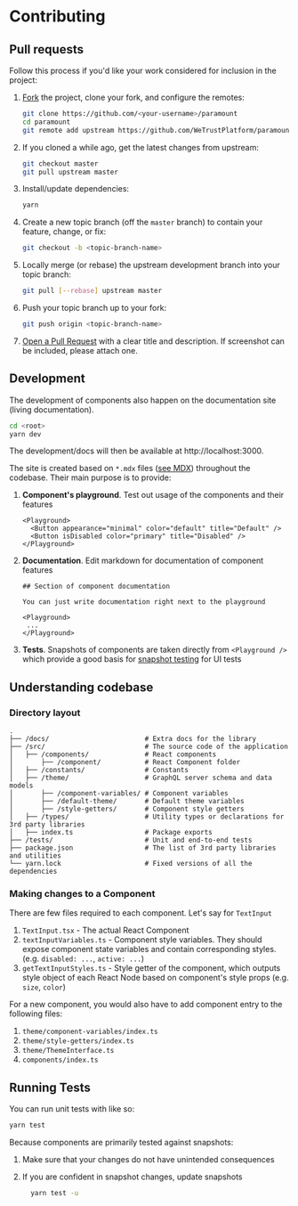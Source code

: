 # Contributing

<a name="pull-requests"></a>

## Pull requests

Follow this process if you'd like your work considered for inclusion in the project:

1. [Fork](http://help.github.com/fork-a-repo/) the project, clone your fork, and configure the remotes:

   ```bash
   git clone https://github.com/<your-username>/paramount
   cd paramount
   git remote add upstream https://github.com/WeTrustPlatform/paramount
   ```

2. If you cloned a while ago, get the latest changes from upstream:

   ```bash
   git checkout master
   git pull upstream master
   ```

3. Install/update dependencies:

   ```bash
   yarn
   ```

4. Create a new topic branch (off the `master` branch) to
   contain your feature, change, or fix:

   ```bash
   git checkout -b <topic-branch-name>
   ```

5. Locally merge (or rebase) the upstream development branch into your topic branch:

   ```bash
   git pull [--rebase] upstream master
   ```

6. Push your topic branch up to your fork:

   ```bash
   git push origin <topic-branch-name>
   ```

7. [Open a Pull Request](https://help.github.com/articles/using-pull-requests/)
   with a clear title and description. If screenshot can be included, please attach one.

<a name="development"></a>

## Development

The development of components also happen on the documentation site (living documentation).

```bash
cd <root>
yarn dev
```

The development/docs will then be available at http://localhost:3000.

The site is created based on `*.mdx` files ([see MDX](https://github.com/mdx-js/mdx)) throughout the codebase. Their main purpose is to provide:

1. **Component's playground**. Test out usage of the components and their features

   ```
   <Playground>
     <Button appearance="minimal" color="default" title="Default" />
     <Button isDisabled color="primary" title="Disabled" />
   </Playground>
   ```

2. **Documentation**. Edit markdown for documentation of component features

   ```
   ## Section of component documentation

   You can just write documentation right next to the playground

   <Playground>
    ...
   </Playground>
   ```

3. **Tests**. Snapshots of components are taken directly from `<Playground />` which provide a good basis for [snapshot testing](https://jestjs.io/docs/en/snapshot-testing) for UI tests

<a name="understanding-codebase"></a>

## Understanding codebase

### Directory layout

```
.
├── /docs/                        # Extra docs for the library
├── /src/                         # The source code of the application
│   ├── /components/              # React components
│       ├── /component/           # React Component folder
│   ├── /constants/               # Constants
│   ├── /theme/                   # GraphQL server schema and data models
│       ├── /component-variables/ # Component variables
│       ├── /default-theme/       # Default theme variables
│       ├── /style-getters/       # Component style getters
│   ├── /types/                   # Utility types or declarations for 3rd party libraries
│   ├── index.ts                  # Package exports
├── /tests/                       # Unit and end-to-end tests
├── package.json                  # The list of 3rd party libraries and utilities
└── yarn.lock                     # Fixed versions of all the dependencies
```

### Making changes to a Component

There are few files required to each component. Let's say for `TextInput`

1. `TextInput.tsx` - The actual React Component
2. `textInputVariables.ts` - Component style variables. They should expose component state variables and contain corresponding styles. (e.g. `disabled: ...`, `active: ...`)
3. `getTextInputStyles.ts` - Style getter of the component, which outputs style object of each React Node based on component's style props (e.g. `size`, `color`)

For a new component, you would also have to add component entry to the following files:

1. `theme/component-variables/index.ts`
1. `theme/style-getters/index.ts`
1. `theme/ThemeInterface.ts`
1. `components/index.ts`

<a name="running-tests"></a>

## Running Tests

You can run unit tests with like so:

```bash
yarn test
```

Because components are primarily tested against snapshots:

1. Make sure that your changes do not have unintended consequences
2. If you are confident in snapshot changes, update snapshots

   ```bash
     yarn test -u
   ```
